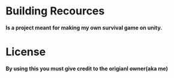 # Building Recources #

**Is a project meant for making my own survival game on unity.**

# License #

**By using this you must give credit to the origianl owner(aka me)**
